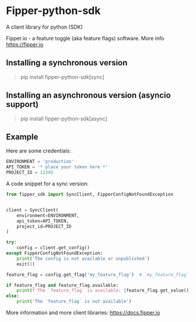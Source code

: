 # Fipper-python-sdk
A client library for python (SDK)

Fipper.io - a feature toggle (aka feature flags) software. More info https://fipper.io

## Installing a synchronous version
> pip install fipper-python-sdk[sync]

## Installing an asynchronous version (asyncio support)
> pip install fipper-python-sdk[async]

## Example
Here are some credentials:
```python
ENVIRONMENT = 'production' 
API_TOKEN = '* place your token here *'
PROJECT_ID = 12345
```

A code snippet for a sync version:
```python
from fipper_sdk import SyncClient, FipperConfigNotFoundException


client = SyncClient(
    environment=ENVIRONMENT,
    api_token=API_TOKEN,
    project_id=PROJECT_ID
)

try:
    config = client.get_config()
except FipperConfigNotFoundException:
    print('The config is not available or unpublished')
    exit(1)

feature_flag = config.get_flag('my_feature_flag')  # `my_feature_flag` - it's a slug of a feature flag

if feature_flag and feature_flag.available:
    print(f'The `feature_flag` is available: {feature_flag.get_value()}')
else:
    print('The `feature_flag` is not available')
```

More information and more client libraries: https://docs.fipper.io
